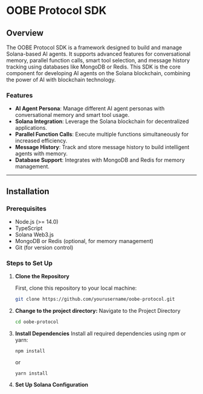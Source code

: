 # OOBE Protocol SDK

## Overview
The OOBE Protocol SDK is a framework designed to build and manage Solana-based AI agents. It supports advanced features for conversational memory, parallel function calls, smart tool selection, and message history tracking using databases like MongoDB or Redis. This SDK is the core component for developing AI agents on the Solana blockchain, combining the power of AI with blockchain technology.

### Features
- **AI Agent Persona**: Manage different AI agent personas with conversational memory and smart tool usage.
- **Solana Integration**: Leverage the Solana blockchain for decentralized applications.
- **Parallel Function Calls**: Execute multiple functions simultaneously for increased efficiency.
- **Message History**: Track and store message history to build intelligent agents with memory.
- **Database Support**: Integrates with MongoDB and Redis for memory management.

---

## Installation

### Prerequisites

- Node.js (>= 14.0)
- TypeScript
- Solana Web3.js
- MongoDB or Redis (optional, for memory management)
- Git (for version control)

### Steps to Set Up

1. **Clone the Repository**

   First, clone this repository to your local machine:

   ```bash
   git clone https://github.com/yourusername/oobe-protocol.git


2. **Change to the project directory:**
   Navigate to the Project Directory

   ```bash
   cd oobe-protocol

3. **Install Dependencies**
Install all required dependencies using npm or yarn:

   ```npm install```

   or

   ```yarn install```

4. **Set Up Solana Configuration**
